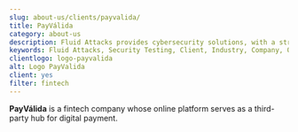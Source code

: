 ```yaml
---
slug: about-us/clients/payvalida/
title: PayVálida
category: about-us
description: Fluid Attacks provides cybersecurity solutions, with a strong focus on Continuous Hacking, for clients in multiple industries highlighted in this section.
keywords: Fluid Attacks, Security Testing, Client, Industry, Company, Organization, Pentesting, Ethical Hacking
clientlogo: logo-payvalida
alt: Logo PayValida
client: yes
filter: fintech
---
```


**PayVálida** is a fintech company
whose online platform serves as a third-party hub
for digital payment.
